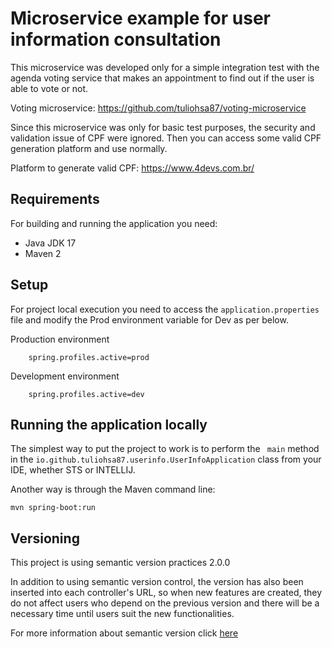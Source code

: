 # Microservice example for user information consultation

This microservice was developed only for a simple integration test with the agenda voting service that makes an appointment to find out if the user is able to vote or not.

Voting microservice: https://github.com/tuliohsa87/voting-microservice

Since this microservice was only for basic test purposes, the security and validation issue of CPF were ignored. Then you can access some valid CPF generation platform and use normally.

Platform to generate valid CPF: https://www.4devs.com.br/

## Requirements

For building and running the application you need:

* Java JDK 17
* Maven 2

## Setup

For project local execution you need to access the `application.properties` file and modify the Prod environment variable for Dev as per below.

Production environment

        spring.profiles.active=prod

Development environment

        spring.profiles.active=dev

## Running the application locally

The simplest way to put the project to work is to perform the `` main`` method in the `io.github.tuliohsa87.userinfo.UserInfoApplication` class from your IDE, whether STS or INTELLIJ.

Another way is through the Maven command line:

``mvn spring-boot:run``

## Versioning

This project is using semantic version practices 2.0.0

In addition to using semantic version control, the version has also been inserted into each controller's URL, so when new features are created, they do not affect users who depend on the previous version and there will be a necessary time until users suit the new functionalities.

For more information about semantic version click [here](https://semver.org/lang/pt-BR/)
